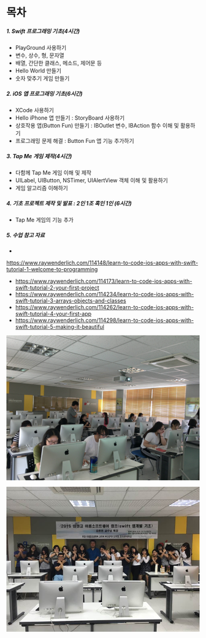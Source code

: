 # 목차

##### 1. Swift 프로그래밍 기초\(4시간\)

* PlayGround 사용하기
* 변수, 상수, 형, 문자열
* 배열, 간단한 클래스, 메소드, 제어문 등
* Hello World 만들기
* 숫자 맞추기 게임 만들기

##### 2. iOS 앱 프로그래밍 기초\(6시간\)

* XCode 사용하기
* Hello iPhone 앱 만들기 : StoryBoard 사용하기
* 상호작용 앱\(Button Fun\) 만들기 : IBOutlet 변수, IBAction 함수 이해 및 활용하기
* 프로그래밍 문제 해결 : Button Fun 앱 기능 추가하기

##### 3. Tap Me 게임 제작\(4시간\)

* 다함께 Tap Me 게임 이해 및 제작
* UILabel, UIButton, NSTimer, UIAlertView 객체 이해 및 활용하기
* 게임 알고리즘 이해하기

##### 4. 기초 프로젝트 제작 및 발표 : 2인 1조 혹인 1인 \(6시간\)

* Tap Me 게임의 기능 추가

##### 5. 수업 참고 자료

* 
https://www.raywenderlich.com/114148/learn-to-code-ios-apps-with-swift-tutorial-1-welcome-to-programming
* https://www.raywenderlich.com/114173/learn-to-code-ios-apps-with-swift-tutorial-2-your-first-project
* https://www.raywenderlich.com/114234/learn-to-code-ios-apps-with-swift-tutorial-3-arrays-objects-and-classes
* https://www.raywenderlich.com/114262/learn-to-code-ios-apps-with-swift-tutorial-4-your-first-app
* https://www.raywenderlich.com/114298/learn-to-code-ios-apps-with-swift-tutorial-5-making-it-beautiful




![](IMG_2123.JPG)

![](삼정고.jpg)